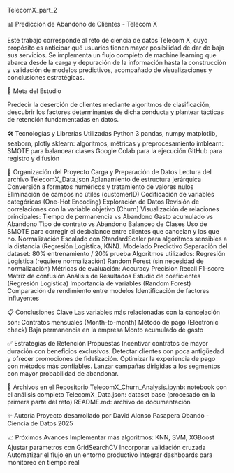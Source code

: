 TelecomX_part_2

📊 Predicción de Abandono de Clientes - Telecom X

Este trabajo corresponde al reto de ciencia de datos Telecom X, cuyo propósito es anticipar qué usuarios tienen mayor posibilidad de dar de baja sus servicios. Se implementa un flujo completo de machine learning que abarca desde la carga y depuración de la información hasta la construcción y validación de modelos predictivos, acompañado de visualizaciones y conclusiones estratégicas.

🧠 Meta del Estudio

Predecir la deserción de clientes mediante algoritmos de clasificación, descubrir los factores determinantes de dicha conducta y plantear tácticas de retención fundamentadas en datos.

🛠 Tecnologías y Librerías Utilizadas
Python 3
pandas, numpy
matplotlib, seaborn, plotly
sklearn: algoritmos, métricas y preprocesamiento
imblearn: SMOTE para balancear clases
Google Colab para la ejecución
GitHub para registro y difusión

📁 Organización del Proyecto
Carga y Preparación de Datos
Lectura del archivo TelecomX_Data.json
Aplanamiento de estructura jerárquica
Conversión a formatos numéricos y tratamiento de valores nulos
Eliminación de campos no útiles (customerID)
Codificación de variables categóricas (One-Hot Encoding)
Exploración de Datos
Revisión de correlaciones con la variable objetivo (Churn)
Visualización de relaciones principales:
Tiempo de permanencia vs Abandono
Gasto acumulado vs Abandono
Tipo de contrato vs Abandono
Balanceo de Clases
Uso de SMOTE para corregir el desbalance entre clientes que cancelan y los que no.
Normalización
Escalado con StandardScaler para algoritmos sensibles a la distancia (Regresión Logística, KNN).
Modelado Predictivo
Separación del dataset: 80% entrenamiento / 20% prueba
Algoritmos utilizados:
Regresión Logística (requiere normalización)
Random Forest (sin necesidad de normalización)
Métricas de evaluación:
Accuracy
Precision
Recall
F1-score
Matriz de confusión
Análisis de Resultados
Estudio de coeficientes (Regresión Logística)
Importancia de variables (Random Forest)
Comparación de rendimiento entre modelos
Identificación de factores influyentes

📋 Conclusiones Clave
Las variables más relacionadas con la cancelación son:
Contratos mensuales (Month-to-month)
Método de pago (Electronic check)
Baja permanencia en la empresa
Monto acumulado de gasto

✅ Estrategias de Retención Propuestas
Incentivar contratos de mayor duración con beneficios exclusivos.
Detectar clientes con poca antigüedad y ofrecer promociones de fidelización.
Optimizar la experiencia de pago con métodos más confiables.
Lanzar campañas dirigidas a los segmentos con mayor probabilidad de abandonar.

📂 Archivos en el Repositorio
TelecomX_Churn_Analysis.ipynb: notebook con el análisis completo
TelecomX_Data.json: dataset base (procesado en la primera parte del reto)
README.md: archivo de documentación

✨ Autoría
Proyecto desarrollado por David Alonso Pasapera Obando - Ciencia de Datos 2025

📈 Próximos Avances
Implementar más algoritmos: KNN, SVM, XGBoost
Ajustar parámetros con GridSearchCV
Incorporar validación cruzada
Automatizar el flujo en un entorno productivo
Integrar dashboards para monitoreo en tiempo real
